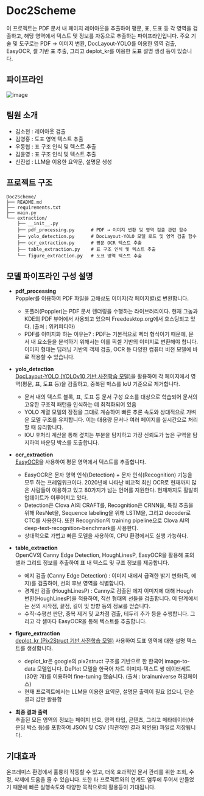 # Doc2Scheme

이 프로젝트는 PDF 문서 내 페이지 레이아웃을 추출하여 평문, 표, 도표 등 각 영역을 검출하고, 해당 영역에서 텍스트 및 정보를 자동으로 추출하는 파이프라인입니다. 주요 기술 및 도구로는 PDF → 이미지 변환, DocLayout-YOLO를 이용한 영역 검출, EasyOCR, 셀 기반 표 추출, 그리고 deplot_kr를 이용한 도표 설명 생성 등이 있습니다.

## 파이프라인
![image](https://github.com/user-attachments/assets/fa1ac4f6-0b0d-4e85-9de1-169b77b5fcb4)

## 팀원 소개
- 김소현 : 레이아웃 검출
- 김영홍 : 도표 영역 텍스트 추출
- 우동협 : 표 구조 인식 및 텍스트 추출
- 김윤영 : 표 구조 인식 및 텍스트 추출
- 신진섭 : LLM을 이용한 요약문, 설명문 생성

## 프로젝트 구조
```plaintext
Doc2Scheme/
├── README.md
├── requirements.txt
├── main.py
└── extraction/
    ├── __init__.py
    ├── pdf_processing.py      # PDF → 이미지 변환 및 영역 검출 관련 함수
    ├── yolo_detection.py      # DocLayout-YOLO 모델 로드 및 영역 검출 함수
    ├── ocr_extraction.py      # 평문 OCR 텍스트 추출
    ├── table_extraction.py    # 표 구조 인식 및 텍스트 추출
    └── figure_extraction.py   # 도표 영역 텍스트 추출
```

## 모델 파이프라인 구성 설명

- **pdf_processing**  
  Poppler를 이용하여 PDF 파일을 고해상도 이미지(각 페이지별)로 변환합니다.
  - 포플러(Poppler)는 PDF 문서 렌더링을 수행하는 라이브러리이다. 현재 그놈과 KDE의 PDF 뷰어에서 사용되고 있으며 Freedesktop.org에서 호스팅되고 있다. (출처 : 위키피디아)
  - PDF를 이미지화 하는 이유는? : PDF는 기본적으로 벡터 형식이기 때문에, 문서 내 요소들을 분석하기 위해서는 이를 픽셀 기반의 이미지로 변환해야 합니다. 이미지 형태는 딥러닝 기반의 객체 검출, OCR 등 다양한 컴퓨터 비전 모델에 바로 적용할 수 있습니다.
  
- **yolo_detection**  
  [DocLayout-YOLO (YOLOv10 기반 사전학습 모델)](https://github.com/opendatalab/DocLayout-YOLO)을 활용하여 각 페이지에서 영역(평문, 표, 도표 등)을 검출하고, 중복된 박스를 IoU 기준으로 제거합니다.
  - 문서 내의 텍스트 블록, 표, 도표 등 문서 구성 요소를 대상으로 학습되어 문서의 고유한 구조적 패턴을 인식하는 데 최적화되어 있음
  - YOLO 계열 모델의 장점을 그대로 계승하여 빠른 추론 속도와 상대적으로 가벼운 모델 구조를 유지합니다. 이는 대용량 문서나 여러 페이지를 실시간으로 처리할 때 유리합니다.
  - IOU 후처리 계산을 통해 곂치는 부분을 탐지하고 가장 신뢰도가 높은 구역을 탐지하여 바운딩 박스를 도출합니다.

- **ocr_extraction**  
  [EasyOCR](https://github.com/JaidedAI/EasyOCR)을 사용하여 평문 영역에서 텍스트를 추출합니다.
  - EasyOCR은 문자 영역 인식(Detection) + 문자 인식(Recognition) 기능을 모두 하는 프레임워크이다. 2020년에 나타난 비교적 최신 OCR로 현재까지 많은 사람들이 이용하고 있고 80가지가 넘는 언어를 지원한다. 현재까지도 활발히 업데이트가 이루어지고 있다.
  - Detection은 Clova AI의 CRAFT를, Recognition은 CRNN을, 특징 추출을 위해 ResNet을, Sequence labeling을 위해 LSTM을, 그리고 decoder로 CTC를 사용한다. 또한 Recognition의 training pipeline으로 Clova AI의 deep-text-recognition-benchmark를 사용한다.
  - 상대적으로 가볍고 빠른 모델을 사용하여, CPU 환경에서도 실행 가능하다.
  
- **table_extraction**  
  OpenCV의 Canny Edge Detection, HoughLinesP, EasyOCR을 활용해 표의 셀과 그리드 정보를 추출하여 표 내 텍스트 및 구조 정보를 제공합니다.
  - 에지 검출 (Canny Edge Detection) : 이미지 내에서 급격한 밝기 변화(즉, 에지)를 검출하여, 선의 후보 영역을 식별합니다.
  - 경계선 검출 (HoughLinesP) : Canny로 검출된 에지 이미지에 대해 Hough 변환(HoughLinesP)을 적용하여, 직선 형태의 선들을 검출합니다. 이 단계에서는 선의 시작점, 끝점, 길이 및 방향 등의 정보를 얻습니다.
  - 수직-수평선 판단, 중복 제거 및 교차점 검출, 테두리 추가 등을 수행합니다. 그리고 각 셀마다 EasyOCR을 통해 텍스트를 추출합니다.

- **figure_extraction**  
  [deplot_kr (Pix2Struct 기반 사전학습 모델)](https://huggingface.co/brainventures/deplot_kr) 사용하여 도표 영역에 대한 설명 텍스트를 생성합니다.
  - deplot_kr은 google의 pix2struct 구조를 기반으로 한 한국어 image-to-data 모델입니다. DePlot 모델을 한국어 차트 이미지-텍스트 쌍 데이터세트(30만 개)를 이용하여 fine-tuning 했습니다. (출처 : brainuniverse 허깅페이스)
  - 현재 프로젝트에서는 LLM을 이용한 요약문, 설명문 출력이 필요 없으니, 단순 결과 값만 활용함

- **최종 결과 출력**  
  추출된 모든 영역의 정보는 페이지 번호, 영역 타입, 콘텐츠, 그리고 메타데이터(바운딩 박스 등)를 포함하여 JSON 및 CSV (직관적인 결과 확인용) 파일로 저장됩니다.

## 기대효과
온프레미스 환경에서 훌륭히 작동할 수 있고, 더욱 효과적인 문서 관리를 위한 조회, 수정, 삭제에 도움을 줄 수 있습니다. 또한 타 프로젝트와의 연계도 염두에 두어서 만들었기 때문에 빠른 실행속도와 다양한 목적으로의 활용등이 기대됩니다.
